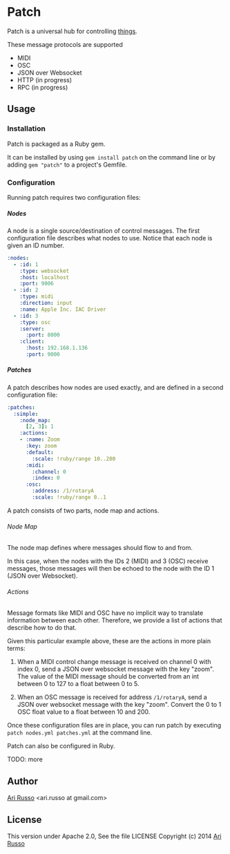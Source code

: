 # Patch

Patch is a universal hub for controlling [things](http://en.wikipedia.org/wiki/Internet_of_Things).  

These message protocols are supported

* MIDI
* OSC
* JSON over Websocket
* HTTP (in progress)
* RPC (in progress)

## Usage

### Installation

Patch is packaged as a Ruby gem.  

It can be installed by using `gem install patch` on the command line or by adding `gem "patch"` to a project's Gemfile.

### Configuration

Running patch requires two configuration files:

##### Nodes

A node is a single source/destination of control messages.  The first configuration file describes what nodes to use.  Notice that each node is given an ID number.

```yaml
:nodes:
  - :id: 1
    :type: websocket
    :host: localhost
    :port: 9006
  - :id: 2
    :type: midi
    :direction: input
    :name: Apple Inc. IAC Driver
  - :id: 3
    :type: osc
    :server:
      :port: 8000
    :client:
      :host: 192.168.1.136
      :port: 9000
```

##### Patches

A patch describes how nodes are used exactly, and are defined in a second configuration file:

```yaml
:patches:
  :simple:
    :node_map:
      [2, 3]: 1
    :actions:
    - :name: Zoom
      :key: zoom
      :default:
        :scale: !ruby/range 10..200
      :midi:
        :channel: 0
        :index: 0
      :osc:
        :address: /1/rotaryA
        :scale: !ruby/range 0..1

```

A patch consists of two parts, node map and actions.

###### Node Map

The node map defines where messages should flow to and from.  

In this case, when the nodes with the IDs 2 (MIDI) and 3 (OSC) receive messages, those messages will then be echoed to the node with the ID 1 (JSON over Websocket).

###### Actions

Message formats like MIDI and OSC have no implicit way to translate information between each other.  Therefore, we provide a list of actions that describe how to do that.

Given this particular example above, these are the actions in more plain terms:

1. When a MIDI control change message is received on channel 0 with index 0, send a JSON over websocket message with the key "zoom".  The value of the MIDI message should be converted from an int between 0 to 127 to a float between 0 to 5.

2. When an OSC message is received for address `/1/rotaryA`, send a JSON over websocket message with the key "zoom".  Convert the 0 to 1 OSC float value to a float between 10 and 200.

Once these configuration files are in place, you can run patch by executing `patch nodes.yml patches.yml` at the command line.

Patch can also be configured in Ruby.

TODO: more

## Author

[Ari Russo](http://github.com/arirusso) <ari.russo at gmail.com>

## License

This version under Apache 2.0, See the file LICENSE
Copyright (c) 2014 [Ari Russo](http://arirusso.com) 
